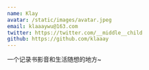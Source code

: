 ```yaml
---
name: Klay
avatar: /static/images/avatar.jpeg
email: klaaaywu@163.com
twitter: https://twitter.com/__middle__child
github: https://github.com/klaaay
---
```


一个记录书影音和生活随想的地方~

